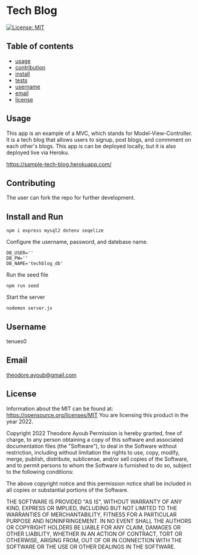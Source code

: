 
  
# Tech Blog
[![License: MIT](https://img.shields.io/badge/License-MIT-yellow.svg)](https://opensource.org/licenses/MIT)

## Table of contents
* [usage](#Usage)
* [contribution](#Contributing)
* [install](#Install)
* [tests](#Tests)
* [username](#Username)
* [email](#Email)
* [license](#License)

## Usage

This app is an example of a MVC, which stands for Model-View-Controller. It is a tech blog that allows users to signup, post blogs, and commment on each other's blogs.
This app is can be deployed locally, but it is also deployed live via Heroku.

https://sample-tech-blog.herokuapp.com/

## Contributing

The user can fork the repo for further development.

## Install and Run
```
npm i express mysql2 dotenv seqelize
```

Configure the username, password, and datebase name.
```
DB_USER=''
DB_PW=''
DB_NAME='techblog_db'
```

Run the seed file
```
npm run seed
```

Start the server
```
nodemon server.js
```

## Username

tenues0

## Email

theodore.ayoub@gmail.com

## License

Information about the MIT can be found at: https://opensource.org/licenses/MIT
You are licensing this product in the year 2022.


Copyright 2022 Theodore Ayoub
Permission is hereby granted, free of charge, to any person obtaining a copy of this software and
associated documentation files (the "Software"), to deal in the Software without restriction,
including without limitation the rights to use, copy, modify, merge, publish, distribute, sublicense,
and/or sell copies of the Software, and to permit persons to whom the Software is furnished to do
so, subject to the following conditions:
      
The above copyright notice and this permission notice shall be included in all copies or substantial
portions of the Software.
      
THE SOFTWARE IS PROVIDED "AS IS", WITHOUT WARRANTY OF ANY KIND, EXPRESS OR IMPLIED,
INCLUDING BUT NOT LIMITED TO THE WARRANTIES OF MERCHANTABILITY, FITNESS FOR A
PARTICULAR PURPOSE AND NONINFRINGEMENT. IN NO EVENT SHALL THE AUTHORS OR
COPYRIGHT HOLDERS BE LIABLE FOR ANY CLAIM, DAMAGES OR OTHER LIABILITY, WHETHER IN
AN ACTION OF CONTRACT, TORT OR OTHERWISE, ARISING FROM, OUT OF OR IN CONNECTION
WITH THE SOFTWARE OR THE USE OR OTHER DEALINGS IN THE SOFTWARE.
